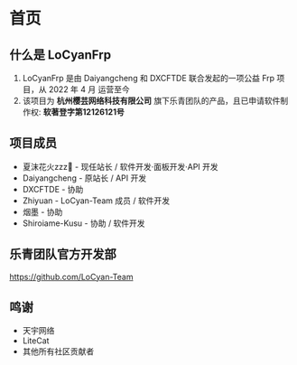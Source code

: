 # 首页

## 什么是 LoCyanFrp

1. LoCyanFrp 是由 Daiyangcheng 和 DXCFTDE 联合发起的一项公益 Frp 项目，从 2022 年 4 月 运营至今
2. 该项目为 **杭州樱芸网络科技有限公司** 旗下乐青团队的产品，且已申请软件制作权: **软著登字第12126121号**

## 项目成员

- 夏沫花火zzz🌙 - 现任站长 / 软件开发·面板开发·API 开发
- Daiyangcheng - 原站长 / API 开发
- DXCFTDE - 协助
- Zhiyuan - LoCyan-Team 成员 / 软件开发
- 烟墨 - 协助
- Shiroiame-Kusu - 协助 / 软件开发

## 乐青团队官方开发部

<https://github.com/LoCyan-Team>

## 鸣谢

- 天宇网络
- LiteCat
- 其他所有社区贡献者
